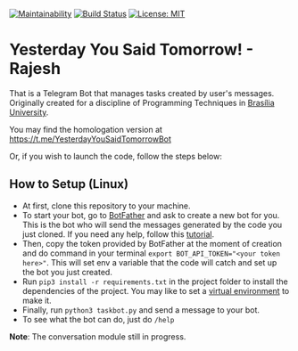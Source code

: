 [![Maintainability](https://api.codeclimate.com/v1/badges/987476121981656f0202/maintainability)](https://codeclimate.com/github/TecProg-20181/T--yesterday_you_said_tomorrow/maintainability)
[![Build Status](https://travis-ci.com/TecProg-20181/T--yesterday_you_said_tomorrow.svg?branch=master)](https://travis-ci.com/TecProg-20181/T--yesterday_you_said_tomorrow)
[![License: MIT](https://img.shields.io/badge/License-MIT-blue.svg)](https://opensource.org/licenses/MIT)

# Yesterday You Said Tomorrow! - Rajesh

That is a Telegram Bot that manages tasks created by user's messages. Originally created for a discipline of Programming Techniques in [Brasília University](http://www.unb.br/).

You may find the homologation version at https://t.me/YesterdayYouSaidTomorrowBot

Or, if you wish to launch the code, follow the steps below:

## How to Setup (Linux)
- At first, clone this repository to your machine.
- To start your bot, go to [BotFather](https://telegram.me/BotFather) and ask to create a new bot for you. This is the bot who will send the messages generated by the code you just cloned. If you need any help, follow this [tutorial](https://core.telegram.org/bots#6-botfather).
- Then, copy the token provided by BotFather at the moment of creation and do command in your terminal `export BOT_API_TOKEN="<your token here>"`. This will set env a variable that the code will catch and set up the bot you just created.
- Run `pip3 install -r requirements.txt` in the project folder to install the dependencies of the project. You may like to set a [virtual environment](https://virtualenv.pypa.io/en/stable/) to make it.
- Finally, run `python3 taskbot.py` and send a message to your bot.
- To see what the bot can do, just do `/help`

**Note**: The conversation module still in progress.
